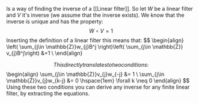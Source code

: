 Is a way of finding the inverse of a [[Linear filter]]. So let $W$ be a linear filter and $V$ it's inverse (we assume that the inverse exists). We know that the inverse is unique and has the property:
$$
W\circ V = 1
$$
Inserting the definition of a linear filter this means that:
$$
\begin{align}
\left( \sum_{j\in \mathbb{Z}}w_{j}B^j \right)\left( \sum_{j\in \mathbb{Z}} v_{j}B^j\right)   &=1 \\
\end{align}

$$
This directly translates to two conditions:
$$
\begin{align}
\sum_{j\in \mathbb{Z}}v_{j}w_{-j} &= 1 \\
\sum_{j\in \mathbb{Z}}v_{j}w_{k-j} &= 0 \hspace{1em} \forall k \neq 0
\end{align}
$$
Using these two conditions you can derive any inverse for any finite linear filter, by extracting the equations.